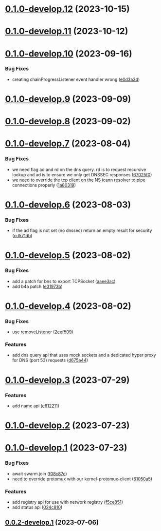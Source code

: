# [0.1.0-develop.12](https://git.lumeweb.com/LumeWeb/kernel-handshake-node/compare/v0.1.0-develop.11...v0.1.0-develop.12) (2023-10-15)

# [0.1.0-develop.11](https://git.lumeweb.com/LumeWeb/kernel-handshake-node/compare/v0.1.0-develop.10...v0.1.0-develop.11) (2023-10-12)

# [0.1.0-develop.10](https://git.lumeweb.com/LumeWeb/kernel-handshake-node/compare/v0.1.0-develop.9...v0.1.0-develop.10) (2023-09-16)


### Bug Fixes

* creating chainProgressListener event handler wrong ([e0d3a3d](https://git.lumeweb.com/LumeWeb/kernel-handshake-node/commit/e0d3a3de8f687b560a18a5a52425547de0bed79e))

# [0.1.0-develop.9](https://git.lumeweb.com/LumeWeb/kernel-handshake-node/compare/v0.1.0-develop.8...v0.1.0-develop.9) (2023-09-09)

# [0.1.0-develop.8](https://git.lumeweb.com/LumeWeb/kernel-handshake-node/compare/v0.1.0-develop.7...v0.1.0-develop.8) (2023-09-02)

# [0.1.0-develop.7](https://git.lumeweb.com/LumeWeb/kernel-handshake-node/compare/v0.1.0-develop.6...v0.1.0-develop.7) (2023-08-04)


### Bug Fixes

* we need flag ad and rd on the dns query. rd is to request recursive lookup and ad is to ensure we only get DNSSEC responses ([67025f0](https://git.lumeweb.com/LumeWeb/kernel-handshake-node/commit/67025f0f687fe566a3751e52d3cd11441dcd93a9))
* we need to override the tcp client on the NS icann resolver to pipe connections properly ([1a80319](https://git.lumeweb.com/LumeWeb/kernel-handshake-node/commit/1a803193e6b6b18b1433360c2e26118ef8011094))

# [0.1.0-develop.6](https://git.lumeweb.com/LumeWeb/kernel-handshake-node/compare/v0.1.0-develop.5...v0.1.0-develop.6) (2023-08-03)


### Bug Fixes

* if the ad flag is not set (no dnssec) return an empty result for security ([cd571db](https://git.lumeweb.com/LumeWeb/kernel-handshake-node/commit/cd571dbceb440be25e697c05d1186ed3675163a8))

# [0.1.0-develop.5](https://git.lumeweb.com/LumeWeb/kernel-handshake-node/compare/v0.1.0-develop.4...v0.1.0-develop.5) (2023-08-02)


### Bug Fixes

* add a patch for bns to export TCPSocket ([aaee3ac](https://git.lumeweb.com/LumeWeb/kernel-handshake-node/commit/aaee3acb929089472ca82215cda0ebb39bb00780))
* add b4a patch ([e31973b](https://git.lumeweb.com/LumeWeb/kernel-handshake-node/commit/e31973be7056efcacdfa32f82f068b3075bbe5cb))

# [0.1.0-develop.4](https://git.lumeweb.com/LumeWeb/kernel-handshake-node/compare/v0.1.0-develop.3...v0.1.0-develop.4) (2023-08-02)


### Bug Fixes

* use removeListener ([2eef509](https://git.lumeweb.com/LumeWeb/kernel-handshake-node/commit/2eef5099c8277624e88b9a310aed14adf78e4b3f))


### Features

* add dns query api that uses mock sockets and a dedicated hyper proxy for DNS (port 53) requests ([d675a44](https://git.lumeweb.com/LumeWeb/kernel-handshake-node/commit/d675a44b4e77a1c0aa2210f5bea3d538476f63ac))

# [0.1.0-develop.3](https://git.lumeweb.com/LumeWeb/kernel-handshake-node/compare/v0.1.0-develop.2...v0.1.0-develop.3) (2023-07-29)


### Features

* add name api ([e612211](https://git.lumeweb.com/LumeWeb/kernel-handshake-node/commit/e6122110c5e9d42773aeb57e0bfee2cee0e6febf))

# [0.1.0-develop.2](https://git.lumeweb.com/LumeWeb/kernel-handshake-node/compare/v0.1.0-develop.1...v0.1.0-develop.2) (2023-07-23)

# [0.1.0-develop.1](https://git.lumeweb.com/LumeWeb/kernel-handshake-node/compare/v0.0.2-develop.1...v0.1.0-develop.1) (2023-07-23)


### Bug Fixes

* await swarm.join ([f08c87c](https://git.lumeweb.com/LumeWeb/kernel-handshake-node/commit/f08c87c1845b7561c9aea1f7c21cf1f5528f92b7))
* need to override protomux with our kernel-protomux-client ([61050a5](https://git.lumeweb.com/LumeWeb/kernel-handshake-node/commit/61050a5a054686c65a4e1e58035e39b6e37c25d6))


### Features

* add registry api for use with network registry ([f5ce851](https://git.lumeweb.com/LumeWeb/kernel-handshake-node/commit/f5ce8518bb5261fbf25d5281c9f31ead99d735fd))
* add status api ([024c810](https://git.lumeweb.com/LumeWeb/kernel-handshake-node/commit/024c810edf8a9f57693d89d44c785306d3edee89))

## [0.0.2-develop.1](https://git.lumeweb.com/LumeWeb/kernel-handshake-node/compare/v0.0.1...v0.0.2-develop.1) (2023-07-06)
